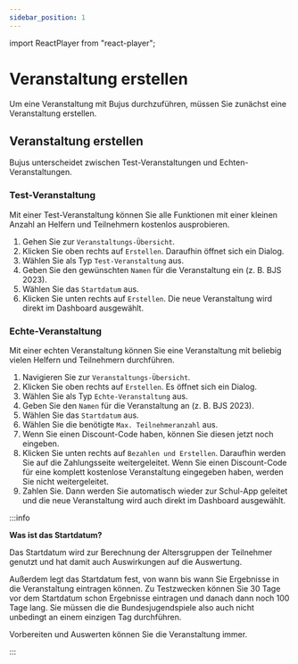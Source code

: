 ```yaml
---
sidebar_position: 1
---
```


import ReactPlayer from "react-player";

# Veranstaltung erstellen

<!--

<div className="video__wrapper">
  <ReactPlayer
    className="video__player"
    controls
    config={{
      file: {
        attributes: {
          poster:
            "https://uploads-ssl.webflow.com/60cb8d6c93a6a6dfa3b7f245/64345e1514a8f53d8aad199e_school-instructions-video-thumbnail.jpg",
        },
      },
    }}
    height="100%"
    url="https://storage.googleapis.com/files.school-app.bujus.de/school-instructions-v2-compressed.mp4"
    width="100%"
  />
</div>
­{" "} -->

Um eine Veranstaltung mit Bujus durchzuführen, müssen Sie zunächst eine Veranstaltung erstellen.

## Veranstaltung erstellen

Bujus unterscheidet zwischen Test-Veranstaltungen und Echten-Veranstaltungen.

### Test-Veranstaltung

Mit einer Test-Veranstaltung können Sie alle Funktionen mit einer kleinen Anzahl an Helfern und Teilnehmern kostenlos ausprobieren.

1. Gehen Sie zur `Veranstaltungs-Übersicht`.
2. Klicken Sie oben rechts auf `Erstellen`. Daraufhin öffnet sich ein Dialog.
3. Wählen Sie als Typ `Test-Veranstaltung` aus.
4. Geben Sie den gewünschten `Namen` für die Veranstaltung ein (z. B. BJS 2023).
5. Wählen Sie das `Startdatum` aus.
6. Klicken Sie unten rechts auf `Erstellen`. Die neue Veranstaltung wird direkt im Dashboard ausgewählt.

### Echte-Veranstaltung

Mit einer echten Veranstaltung können Sie eine Veranstaltung mit beliebig vielen Helfern und Teilnehmern durchführen.

1. Navigieren Sie zur `Veranstaltungs-Übersicht`.
2. Klicken Sie oben rechts auf `Erstellen`. Es öffnet sich ein Dialog.
3. Wählen Sie als Typ `Echte-Veranstaltung` aus.
4. Geben Sie den `Namen` für die Veranstaltung an (z. B. BJS 2023).
5. Wählen Sie das `Startdatum` aus.
6. Wählen Sie die benötigte `Max. Teilnehmeranzahl` aus.
7. Wenn Sie einen Discount-Code haben, können Sie diesen jetzt noch eingeben.
8. Klicken Sie unten rechts auf `Bezahlen und Erstellen`. Daraufhin werden Sie auf die Zahlungsseite weitergeleitet. Wenn Sie einen Discount-Code für eine komplett kostenlose Veranstaltung eingegeben haben, werden Sie nicht weitergeleitet.
9. Zahlen Sie. Dann werden Sie automatisch wieder zur Schul-App geleitet und die neue Veranstaltung wird auch direkt im Dashboard ausgewählt.

:::info

**Was ist das Startdatum?**

Das Startdatum wird zur Berechnung der Altersgruppen der Teilnehmer genutzt und hat damit auch Auswirkungen auf die Auswertung.

Außerdem legt das Startdatum fest, von wann bis wann Sie Ergebnisse in die Veranstaltung eintragen können. Zu Testzwecken können Sie 30 Tage vor dem Startdatum schon Ergebnisse eintragen und danach dann noch 100 Tage lang. Sie müssen die die Bundesjugendspiele also auch nicht unbedingt an einem einzigen Tag durchführen.

Vorbereiten und Auswerten können Sie die Veranstaltung immer.

:::

<!-- ## Veranstaltung bearbeiten

TODO -->

